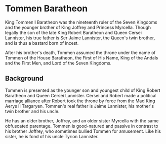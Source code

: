 # Tommen Baratheon

King Tommen I Baratheon was the nineteenth ruler of the Seven Kingdoms and the younger brother of King Joffrey and Princess Myrcella. Though legally the son of the late King Robert Baratheon and Queen Cersei Lannister, his true father is Ser Jaime Lannister, the Queen's twin brother, and is thus a bastard born of incest.

After his brother's death, Tommen assumed the throne under the name of Tommen of the House Baratheon, the First of His Name, King of the Andals and the First Men, and Lord of the Seven Kingdoms.

## Background

Tommen is presented as the younger son and youngest child of King Robert Baratheon and Queen Cersei Lannister. Cersei and Robert made a political marriage alliance after Robert took the throne by force from the Mad King Aerys II Targaryen. Tommen's real father is Jaime Lannister, his mother's twin brother and his uncle.

He has an older brother, Joffrey, and an older sister Myrcella with the same obfuscated parentage. Tommen is good-natured and passive in contrast to his brother Joffrey, who sometimes bullied Tommen for amusement. Like his sister, he is fond of his uncle Tyrion Lannister.
